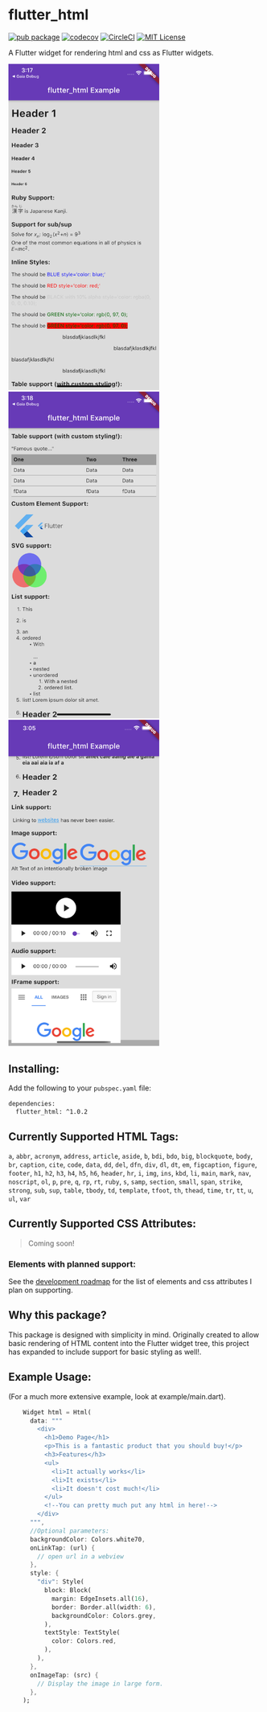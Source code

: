 # flutter_html
[![pub package](https://img.shields.io/pub/v/flutter_html.svg)](https://pub.dev/packages/flutter_html)
[![codecov](https://codecov.io/gh/Sub6Resources/flutter_html/branch/master/graph/badge.svg)](https://codecov.io/gh/Sub6Resources/flutter_html)
[![CircleCI](https://circleci.com/gh/Sub6Resources/flutter_html.svg?style=svg)](https://circleci.com/gh/Sub6Resources/flutter_html)
[![MIT License](https://img.shields.io/badge/license-MIT-blue.svg?style=flat)](https://github.com/Sub6Resources/flutter_html/blob/master/LICENSE)

A Flutter widget for rendering html and css as Flutter widgets.

<img alt="A Screenshot of flutter_html" src=".github/flutter_html_screenshot.png" width="300"/>
<img alt="Another Screenshot of flutter_html" src=".github/flutter_html_screenshot2.png" width="300"/>
<img alt="Yet another Screenshot of flutter_html" src=".github/flutter_html_screenshot3.png" width="300"/>

## Installing:

Add the following to your `pubspec.yaml` file:

    dependencies:
      flutter_html: ^1.0.2

## Currently Supported HTML Tags:
`a`, `abbr`, `acronym`, `address`, `article`, `aside`, `b`, `bdi`, `bdo`, `big`, `blockquote`, `body`, `br`, `caption`, `cite`, `code`, `data`, `dd`, `del`, `dfn`, `div`, `dl`, `dt`, `em`, `figcaption`, `figure`, `footer`, `h1`, `h2`, `h3`, `h4`, `h5`, `h6`, `header`, `hr`, `i`, `img`, `ins`, `kbd`, `li`, `main`, `mark`, `nav`, `noscript`, `ol`, `p`, `pre`, `q`, `rp`, `rt`, `ruby`, `s`, `samp`, `section`, `small`, `span`, `strike`, `strong`, `sub`, `sup`, `table`, `tbody`, `td`, `template`, `tfoot`, `th`, `thead`, `time`, `tr`, `tt`, `u`, `ul`, `var`
 
## Currently Supported CSS Attributes:
> Coming soon!
 
### Elements with planned support:

See the [development roadmap](https://github.com/Sub6Resources/flutter_html/wiki/Roadmap) for the list of elements and css attributes I plan on supporting.

## Why this package?

This package is designed with simplicity in mind. Originally created to allow basic rendering of HTML content into the Flutter widget tree,
this project has expanded to include support for basic styling as well!.

## Example Usage:
(For a much more extensive example, look at example/main.dart).
```dart
    Widget html = Html(
      data: """
        <div>
          <h1>Demo Page</h1>
          <p>This is a fantastic product that you should buy!</p>
          <h3>Features</h3>
          <ul>
            <li>It actually works</li>
            <li>It exists</li>
            <li>It doesn't cost much!</li>
          </ul>
          <!--You can pretty much put any html in here!-->
        </div>
      """,
      //Optional parameters:
      backgroundColor: Colors.white70,
      onLinkTap: (url) {
        // open url in a webview
      },
      style: {
        "div": Style(
          block: Block(
            margin: EdgeInsets.all(16),
            border: Border.all(width: 6),
            backgroundColor: Colors.grey,
          ),
          textStyle: TextStyle(
            color: Colors.red,
          ),
        ),
      },
      onImageTap: (src) {
        // Display the image in large form.
      },
    );
